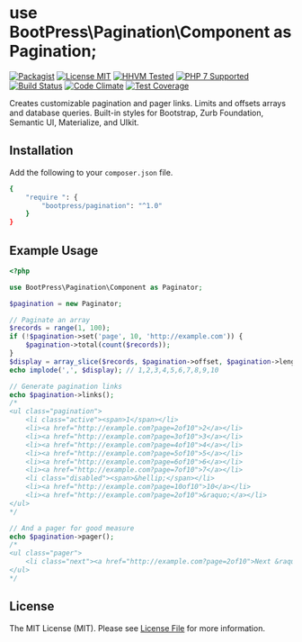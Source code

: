 # use BootPress\Pagination\Component as Pagination;

[![Packagist][badge-version]][link-packagist]
[![License MIT][badge-license]](LICENSE.md)
[![HHVM Tested][badge-hhvm]][link-travis]
[![PHP 7 Supported][badge-php]][link-travis]
[![Build Status][badge-travis]][link-travis]
[![Code Climate][badge-code-climate]][link-code-climate]
[![Test Coverage][badge-coverage]][link-coverage]

Creates customizable pagination and pager links.  Limits and offsets arrays and database queries.  Built-in styles for Bootstrap, Zurb Foundation, Semantic UI, Materialize, and UIkit.

## Installation

Add the following to your ``composer.json`` file.

``` bash
{
    "require ": {
        "bootpress/pagination": "^1.0"
    }
}
```

## Example Usage

``` php
<?php

use BootPress\Pagination\Component as Paginator;

$pagination = new Paginator;

// Paginate an array
$records = range(1, 100);
if (!$pagination->set('page', 10, 'http://example.com')) {
    $pagination->total(count($records));
}
$display = array_slice($records, $pagination->offset, $pagination->length);
echo implode(',', $display); // 1,2,3,4,5,6,7,8,9,10

// Generate pagination links
echo $pagination->links();
/*
<ul class="pagination">
    <li class="active"><span>1</span></li>
    <li><a href="http://example.com?page=2of10">2</a></li>
    <li><a href="http://example.com?page=3of10">3</a></li>
    <li><a href="http://example.com?page=4of10">4</a></li>
    <li><a href="http://example.com?page=5of10">5</a></li>
    <li><a href="http://example.com?page=6of10">6</a></li>
    <li><a href="http://example.com?page=7of10">7</a></li>
    <li class="disabled"><span>&hellip;</span></li>
    <li><a href="http://example.com?page=10of10">10</a></li>
    <li><a href="http://example.com?page=2of10">&raquo;</a></li>
</ul>
*/

// And a pager for good measure
echo $pagination->pager();
/*
<ul class="pager">
    <li class="next"><a href="http://example.com?page=2of10">Next &raquo;</a></li>
</ul>
*/
```

## License

The MIT License (MIT). Please see [License File](LICENSE.md) for more information.

[badge-version]: https://img.shields.io/packagist/v/bootpress/pagination.svg?style=flat-square&label=Packagist
[badge-license]: https://img.shields.io/badge/License-MIT-blue.svg?style=flat-square
[badge-hhvm]: https://img.shields.io/badge/HHVM-Tested-8892bf.svg?style=flat-square
[badge-php]: https://img.shields.io/badge/PHP%207-Supported-8892bf.svg?style=flat-square
[badge-travis]: https://img.shields.io/travis/Kylob/Pagination/master.svg?style=flat-square
[badge-code-climate]: https://img.shields.io/codeclimate/github/Kylob/Pagination.svg?style=flat-square
[badge-coverage]: https://img.shields.io/codeclimate/coverage/github/Kylob/Pagination.svg?style=flat-square

[link-packagist]: https://packagist.org/packages/bootpress/pagination
[link-travis]: https://travis-ci.org/Kylob/Pagination
[link-code-climate]: https://codeclimate.com/github/Kylob/Pagination
[link-coverage]: https://codeclimate.com/github/Kylob/Pagination/coverage
